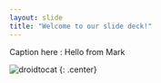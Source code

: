 ```yaml
---
layout: slide
title: "Welcome to our slide deck!"
---
```


Caption here : Hello from Mark

![droidtocat](https://octodex.github.com/images/droidtocat.png)
{: .center}
